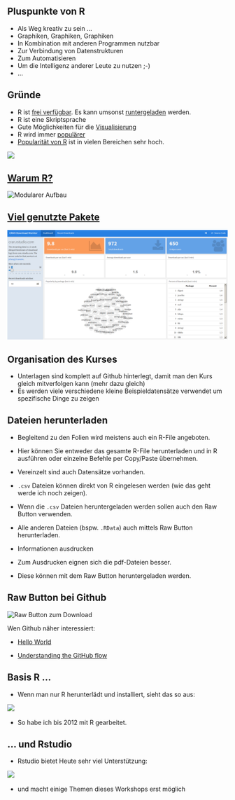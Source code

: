 Pluspunkte von R
----------------

-   Als Weg kreativ zu sein ...
-   Graphiken, Graphiken, Graphiken
-   In Kombination mit anderen Programmen nutzbar
-   Zur Verbindung von Datenstrukturen
-   Zum Automatisieren
-   Um die Intelligenz anderer Leute zu nutzen ;-)
-   ...

Gründe
------

-   R ist [frei verfügbar](https://www.r-project.org/). Es kann umsonst
    [runtergeladen](http://www.inside-r.org/why-use-r) werden.
-   R ist eine Skriptsprache
-   Gute Möglichkeiten für die
    [Visualisierung](http://www.sr.bham.ac.uk/~ajrs/R/r-gallery.html)
-   R wird immer
    [populärer](https://twitter.com/josiahjdavis/status/559778930476220418)
-   [Popularität von R](http://blog.revolutionanalytics.com/popularity/)
    ist in vielen Bereichen sehr hoch.

![](http://d287f0h5fel5hu.cloudfront.net/blog/wp-content/uploads/2013/06/bar-learn-r-img11.png)

[Warum R?](http://stats.idre.ucla.edu/r/seminars/intro/)
--------------------------------------------------------

![Modularer
Aufbau](http://revolution-computing.typepad.com/.a/6a010534b1db25970b01bb086253c2970d-500wi)

[Viel genutzte Pakete](https://gallery.shinyapps.io/cran-gauge/)
----------------------------------------------------------------

![](https://github.com/Japhilko/IntroR/raw/master/2017/slides/figure/CRANdownloads.PNG)

Organisation des Kurses
-----------------------

-   Unterlagen sind komplett auf Github hinterlegt, damit man den Kurs
    gleich mitverfolgen kann (mehr dazu gleich)
-   Es werden viele verschiedene kleine Beispieldatensätze verwendet um
    spezifische Dinge zu zeigen

Dateien herunterladen
---------------------

-   Begleitend zu den Folien wird meistens auch ein R-File angeboten.

-   Hier können Sie entweder das gesamte R-File herunterladen und in R
    ausführen oder einzelne Befehle per Copy/Paste übernehmen.

-   Vereinzelt sind auch Datensätze vorhanden.

-   `.csv` Dateien können direkt von R eingelesen werden (wie das geht
    werde ich noch zeigen).

-   Wenn die `.csv` Dateien heruntergeladen werden sollen auch den Raw
    Button verwenden.

-   Alle anderen Dateien (bspw. `.RData`) auch mittels Raw
    Button herunterladen.

-   Informationen ausdrucken

-   Zum Ausdrucken eignen sich die pdf-Dateien besser.

-   Diese können mit dem Raw Button heruntergeladen werden.

Raw Button bei Github
---------------------

![Raw Button zum
Download](https://raw.githubusercontent.com/Japhilko/GeoData/master/2016/slides/figure/GithubDownload.bmp)

Wen Github näher interessiert:

-   [Hello World](https://guides.github.com/activities/hello-world/)

-   [Understanding the GitHub
    flow](https://guides.github.com/introduction/flow/)

Basis R ...
-----------

-   Wenn man nur R herunterlädt und installiert, sieht das so aus:

![](http://i1.wp.com/www.rensenieuwenhuis.nl/wp-content/uploads/2008/11/2-r.jpg)

-   So habe ich bis 2012 mit R gearbeitet.

... und Rstudio
---------------

-   Rstudio bietet Heute sehr viel Unterstützung:

![](http://rprogramming.net/wp-content/uploads/2012/10/RStudio-Screenshot.png)

-   und macht einige Themen dieses Workshops erst möglich
